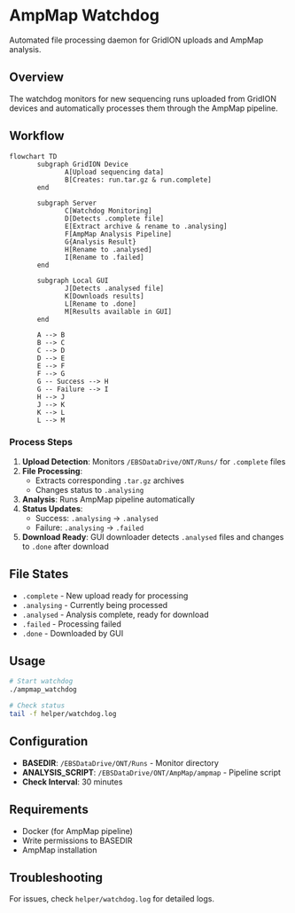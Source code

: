 # AmpMap Watchdog

Automated file processing daemon for GridION uploads and AmpMap analysis.

## Overview

The watchdog monitors for new sequencing runs uploaded from GridION devices and automatically processes them through the AmpMap pipeline.

## Workflow
```mermaid
flowchart TD
       subgraph GridION Device
              A[Upload sequencing data]
              B[Creates: run.tar.gz & run.complete]
       end

       subgraph Server
              C[Watchdog Monitoring]
              D[Detects .complete file]
              E[Extract archive & rename to .analysing]
              F[AmpMap Analysis Pipeline]
              G{Analysis Result}
              H[Rename to .analysed]
              I[Rename to .failed]
       end

       subgraph Local GUI
              J[Detects .analysed file]
              K[Downloads results]
              L[Rename to .done]
              M[Results available in GUI]
       end

       A --> B
       B --> C
       C --> D
       D --> E
       E --> F
       F --> G
       G -- Success --> H
       G -- Failure --> I
       H --> J
       J --> K
       K --> L
       L --> M
```

### Process Steps

1. **Upload Detection**: Monitors `/EBSDataDrive/ONT/Runs/` for `.complete` files
2. **File Processing**: 
   - Extracts corresponding `.tar.gz` archives
   - Changes status to `.analysing`
3. **Analysis**: Runs AmpMap pipeline automatically
4. **Status Updates**:
   - Success: `.analysing` → `.analysed` 
   - Failure: `.analysing` → `.failed`
5. **Download Ready**: GUI downloader detects `.analysed` files and changes to `.done` after download

## File States

- `.complete` - New upload ready for processing
- `.analysing` - Currently being processed
- `.analysed` - Analysis complete, ready for download
- `.failed` - Processing failed
- `.done` - Downloaded by GUI

## Usage

```bash
# Start watchdog
./ampmap_watchdog

# Check status
tail -f helper/watchdog.log
```

## Configuration

- **BASEDIR**: `/EBSDataDrive/ONT/Runs` - Monitor directory
- **ANALYSIS_SCRIPT**: `/EBSDataDrive/ONT/AmpMap/ampmap` - Pipeline script
- **Check Interval**: 30 minutes

## Requirements

- Docker (for AmpMap pipeline)
- Write permissions to BASEDIR
- AmpMap installation

## Troubleshooting
For issues, check `helper/watchdog.log` for detailed logs.